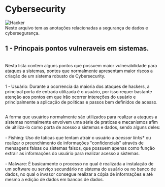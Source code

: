 # Cybersecurity
![Hacker](https://www.softsell.com.br/wp-content/uploads/2020/09/hacker-etico-tudo-o-que-voce-precisa-saber-sobre-essa-profissao-20200828142932.jpg.jpg)
<br> Neste arquivo tem as anotações relacionadas a segurança de dados e cybersegurança. <br>

## 1 - Princpais pontos vulneraveis em sistemas.

<br> Nesta lista contem alguns pontos que possuem maior vulnerabilidade para ataques a sistemas, pontos que normalmente apresentam maior riscos a criação de um sistema robusto de Cybersecurity. <br>
<br> 1 - Usuário: Durante a ocorrencia da maioria dos ataques de hackers, a principal porta de entrada utilizada é o usuário, por isso requer bastante atenção aos pontos em que irão ocorrer intereções do usuário e principalmente a aplicação de politicas e passos bem definidos de acesso. <br>

<br> A forma que usuários normalmente são utilizados para realizar a ataques a sistemas normalmente envolvem uma série de praticas e mecanismos afim de uitiliza-lo como porta de acesso a sistemas e dados, sendo alguns deles: <br>
<br> -  Fishing: Uso de taticas que tentam atrair o usuário a *acessar links** ou realizar o preenchimento de informações "confidenciais" através de mensagens falsas ou sistemas falsos, que possuem apenas como função extrair as informações do usuário para realizar acesso a sistemas. <br>
<br> -  Malware: É basicamente o processo no qual é realizada  a instalação de um software ou serviço secundário no sistema do usuário ou no banco de dados, no qual o invasor consegue realizar a cópia de informações e até mesmo a edição de dados em bancos de dados. <br>
